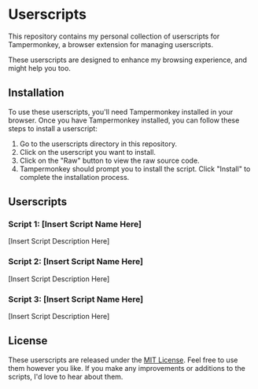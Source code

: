 # Userscripts

This repository contains my personal collection of userscripts for Tampermonkey, a browser extension for managing userscripts.

These userscripts are designed to enhance my browsing experience, and might help you too.

## Installation

To use these userscripts, you'll need Tampermonkey installed in your browser. Once you have Tampermonkey installed, you can follow these steps to install a userscript:

1. Go to the userscripts directory in this repository.
2. Click on the userscript you want to install.
3. Click on the "Raw" button to view the raw source code.
4. Tampermonkey should prompt you to install the script. Click "Install" to complete the installation process.

## Userscripts

### Script 1: [Insert Script Name Here]

[Insert Script Description Here]

### Script 2: [Insert Script Name Here]

[Insert Script Description Here]

### Script 3: [Insert Script Name Here]

[Insert Script Description Here]

## License

These userscripts are released under the [MIT License](https://opensource.org/licenses/MIT). Feel free to use them however you like. If you make any improvements or additions to the scripts, I'd love to hear about them.
